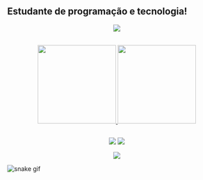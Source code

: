 ## Estudante de programação e tecnologia!

<p align="center"><img alingn="center" src="https://user-images.githubusercontent.com/99296968/173693930-5311527c-e4c4-491c-bed2-81fe27447eaf.gif" /></p>

<div style="display: inline_block"><br>
  
  
<div align="center">
  <a href="https://github.com/natalie1986">
  <img height="180em" src="https://github-readme-stats.vercel.app/api?username=natalie1986&show_icons=true&theme=dracula&include_all_commits=true&count_private=true"/>
  <img height="180em" src="https://github-readme-stats.vercel.app/api/top-langs/?username=natalie1986&layout=compact&langs_count=7&theme=dracula"/>
</div>
  

  
  ##
 
<div> 
  <p align="center"> 
  <a href = "mailto:nat.lima86@gmail.com"><img src="https://img.shields.io/badge/-Gmail-%23333?style=for-the-badge&logo=gmail&logoColor=white" target="_blank"></a>
  <a href = "https://www.linkedin.com/in/natalie-lima1986" target="_blank"><img src="https://img.shields.io/badge/-LinkedIn-%230077B5?style=for-the-badge&logo=linkedin&logoColor=white" target="_blank"></a> 
  </p>
  
 
</div>
  
 <p align="center"><img alingn="center" src="https://profile-counter.glitch.me/natalie1986/count.svg"/></p>


![snake gif](https://github.com/natalie1986/natalie1986/blob/output/github-contribution-grid-snake.svg)
